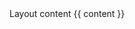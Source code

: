 <html>
<head>
  <meta charset="UTF-8" />
  <meta http-equiv="X-UA-Compatible" content="IE=edge" />
  <title>Some title</title>
  <meta http-equiv="content-type" content="text/html; charset=UTF-8" />
  <meta name="viewport" content="width=device-width, initial-scale=1" />

  <link href="http://fonts.googleapis.com/css?family=Open+Sans" rel="stylesheet" type="text/css">

  <link href="assets/base.css" rel="stylesheet">
</head>
<body>
  Layout content
  {{ content }}
</body>
</html>
